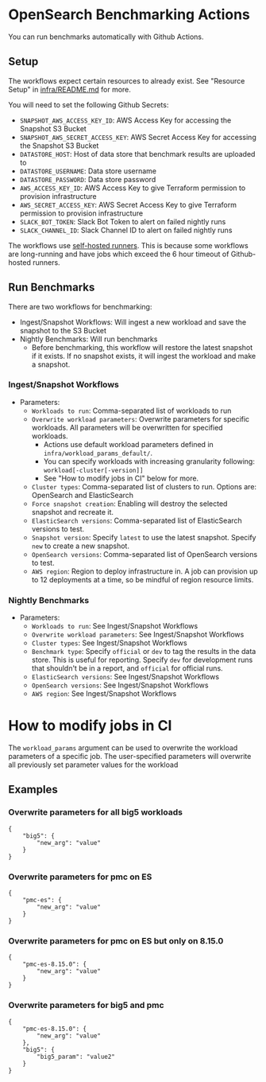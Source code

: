 # OpenSearch Benchmarking Actions
You can run benchmarks automatically with Github Actions.

## Setup
The workflows expect certain resources to already exist. See "Resource Setup" in [infra/README.md](infra/README.md) for more.

You will need to set the following Github Secrets:
- `SNAPSHOT_AWS_ACCESS_KEY_ID`: AWS Access Key for accessing the Snapshot S3 Bucket
- `SNAPSHOT_AWS_SECRET_ACCESS_KEY`: AWS Secret Access Key for accessing the Snapshot S3 Bucket
- `DATASTORE_HOST`: Host of data store that benchmark results are uploaded to
- `DATASTORE_USERNAME`: Data store username
- `DATASTORE_PASSWORD`: Data store password
- `AWS_ACCESS_KEY_ID`: AWS Access Key to give Terraform permission to provision infrastructure
- `AWS_SECRET_ACCESS_KEY`: AWS Secret Access Key to give Terraform permission to provision infrastructure
- `SLACK_BOT_TOKEN`: Slack Bot Token to alert on failed nightly runs
- `SLACK_CHANNEL_ID`: Slack Channel ID to alert on failed nightly runs

The workflows use [self-hosted runners](https://docs.github.com/en/actions/hosting-your-own-runners/managing-self-hosted-runners/about-self-hosted-runners). This is because some workflows are long-running and have jobs which exceed the 6 hour timeout of Github-hosted runners.

## Run Benchmarks
There are two workflows for benchmarking:
- Ingest/Snapshot Workflows: Will ingest a new workload and save the snapshot to the S3 Bucket
- Nightly Benchmarks: Will run benchmarks
    - Before benchmarking, this workflow will restore the latest snapshot if it exists. If no snapshot exists, it will ingest the workload and make a snapshot.
### Ingest/Snapshot Workflows
- Parameters:
    - `Workloads to run`: Comma-separated list of workloads to run
    - `Overwrite workload parameters`: Overwrite parameters for specific workloads. All parameters will be overwritten for specified workloads.
        - Actions use default workload parameters defined in `infra/workload_params_default/`.
        - You can specify workloads with increasing granularity following: `workload[-cluster[-version]]`
        - See "How to modify jobs in CI" below for more.
    - `Cluster types`: Comma-separated list of clusters to run. Options are: OpenSearch and ElasticSearch
    - `Force snapshot creation`: Enabling will destroy the selected snapshot and recreate it.
    - `ElasticSearch versions`: Comma-separated list of ElasticSearch versions to test.
    - `Snapshot version`: Specify `latest` to use the latest snapshot. Specify `new` to create a new snapshot.
    - `OpenSearch versions`: Comma-separated list of OpenSearch versions to test.
    - `AWS region`: Region to deploy infrastructure in. A job can provision up to 12 deployments at a time, so be mindful of region resource limits.

### Nightly Benchmarks
- Parameters:
    - `Workloads to run`: See Ingest/Snapshot Workflows
    - `Overwrite workload parameters`: See Ingest/Snapshot Workflows
    - `Cluster types`: See Ingest/Snapshot Workflows
    - `Benchmark type`: Specify `official` or `dev` to tag the results in the data store. This is useful for reporting. Specify `dev` for development runs that shouldn't be in a report, and `official` for official runs.
    - `ElasticSearch versions`: See Ingest/Snapshot Workflows
    - `OpenSearch versions`:  See Ingest/Snapshot Workflows
    - `AWS region`: See Ingest/Snapshot Workflows

# How to modify jobs in CI

The `workload_params` argument can be used to overwrite the workload parameters
of a specific job. The user-specified parameters will overwrite all previously set parameter values for the workload

## Examples
### Overwrite parameters for all big5 workloads
```
{
    "big5": {
        "new_arg": "value"
    }
}
```

### Overwrite parameters for pmc on ES
```
{
    "pmc-es": {
        "new_arg": "value"
    }
}
```

### Overwrite parameters for pmc on ES but only on 8.15.0
```
{
    "pmc-es-8.15.0": {
        "new_arg": "value"
    }
}
```

### Overwrite parameters for big5 and pmc
```
{
    "pmc-es-8.15.0": {
        "new_arg": "value"
    },
    "big5": {
        "big5_param": "value2"
    }
}
```
